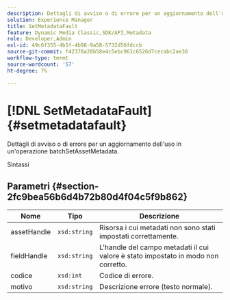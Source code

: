 ```yaml
---
description: Dettagli di avviso o di errore per un aggiornamento dell'uso in un'operazione batchSetAssetMetadata.
solution: Experience Manager
title: SetMetadataFault
feature: Dynamic Media Classic,SDK/API,Metadata
role: Developer,Admin
exl-id: 49c6f355-4b5f-4b98-9a58-5732d56fdccb
source-git-commit: f42378a20b58e4c5ebc961c6526d7cecabc2ae38
workflow-type: tm+mt
source-wordcount: '57'
ht-degree: 7%

---
```


# [!DNL SetMetadataFault]{#setmetadatafault}

Dettagli di avviso o di errore per un aggiornamento dell&#39;uso in un&#39;operazione batchSetAssetMetadata.

Sintassi

## Parametri {#section-2fc9bea56b6d4b72b80d4f04c5f9b862}

| Nome | Tipo | Descrizione |
|---|---|---|
| assetHandle | `xsd:string` | Risorsa i cui metadati non sono stati impostati correttamente. |
| fieldHandle | `xsd:string` | L&#39;handle del campo metadati il cui valore è stato impostato in modo non corretto. |
| codice | `xsd:int` | Codice di errore. |
| motivo | `xsd:string` | Descrizione errore (testo normale). |
